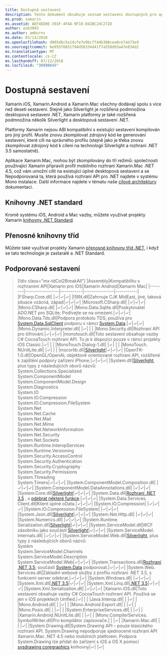 ```yaml
---
title: Dostupná sestavení
description: Tento dokument obsahuje seznam sestavení dostupných pro aplikaci Xamarin.iOS, Xamarin.Android a Xamarin.Mac. Taky obsahuje odkazy na dokumentaci o knihovny .NET Standard a přenosné knihovny tříd.
ms.prod: xamarin
ms.assetid: AEF4ED0E-391F-4FA4-9F18-842BC24C272D
author: asb3993
ms.author: amburns
ms.date: 03/13/2018
ms.openlocfilehash: d005d6c5e1dcfe7e9bcff44b308cea0ce7ab73e9
ms.sourcegitcommit: 6e955f6851794d58334d41f7a550d93a47e834d2
ms.translationtype: MT
ms.contentlocale: cs-CZ
ms.lasthandoff: 07/12/2018
ms.locfileid: "38998645"
---
```

# <a name="available-assemblies"></a>Dostupná sestavení

Xamarin.iOS, Xamarin.Android a Xamarin.Mac všechny dodávají spolu s více než deseti sestavení. Stejně jako Silverlight je rozšířená podmnožina desktopová sestavení .NET, Xamarin platformy je také rozšířená podmnožina několik Silverlight a desktopová sestavení .NET.

Platformy Xamarin nejsou ABI kompatibilní s existující sestavení kompilován pro jiný profil. Musíte znovu zkompilovat zdrojový kód ke generování sestavení, které cílí na správného profilu (stejně jako je třeba znovu zkompilovat zdrojový kód k cílení na technologii Silverlight a rozhraní .NET 3.5 samostatně).

Aplikace Xamarin.Mac, mohou být zkompilovány do tří režimů: společnosti používající Xamarin připravili profil mobilního rozhraní Xamarin.Mac .NET 4.5, což vám umožní cílit na existující úplné desktopová sestavení a se Nepodporovaná ta, která používá rozhraní API pro .NET najdete v systému Mono instalace. Další informace najdete v tématu naše [cílové architektury](~/mac/platform/target-framework.md) dokumentaci.


## <a name="net-standard-libraries"></a>Knihovny .NET standard

Kromě systému iOS, Android a Mac vazby, můžete využívat projekty Xamarin [knihovny .NET Standard](~/cross-platform/app-fundamentals/net-standard.md).

## <a name="portable-class-libraries"></a>Přenosné knihovny tříd
 
Můžete také využívat projekty Xamarin [přenosné knihovny tříd .NET](~/cross-platform/app-fundamentals/pcl.md), i když se tato technologie je zastaralé a .NET Standard.

## <a name="supported-assemblies"></a>Podporované sestavení

> [!div class="mx-tdCol2BreakAll"]
> |Assembly|Kompatibilitu s rozhraními API|Xamarin pro iOS|Xamarin Android|Xamarin Mac|
> |--------|-----------------|-----------|---------------|-----------|
> |FSharp.Core.dll| |✓|✓|✓|
> |l18N.dll|Zahrnuje CJK MidEast, jiné, taková situace vzácná, západ|✓|✓|✓|
> |Microsoft.CSharp.dll| |✓|✓|✓|
> |Mono.CSharp.dll| |✓|✓|✓|
> |Mono.Data.Sqlite.dll|Poskytovatel ADO.NET pro SQLite; Podívejte se na omezení.|✓|✓|✓|
> |Mono.Data.Tds.dll|Podpora protokolu TDS; používá pro [System.Data.SqlClient](xref:System.Data.SqlClient) podporu v rámci [System.Data](xref:System.Data).|✓|✓|✓|
> |Mono.Dynamic.&#8203;Interpreter.dll| |✓| | |
> |Mono.Security.dll|Rozhraní API pro šifrování.|✓|✓|✓|
> |monotouch.dll|Toto sestavení obsahuje vazby C# CocoaTouch rozhraní API. To je k dispozici pouze v rámci projekty iOS Classic.|✓| | |
> |MonoTouch.&#8203;Dialog-1.dll| |✓| | |
> |MonoTouch.&#8203;NUnitLite.dll| |✓| | |
> |mscorlib.dll|[Silverlight](https://msdn.microsoft.com/library/cc838194(VS.95).aspx)|✓|✓|✓|
> |OpenTK-1.0.dll|OpenGL/OpenAL objektově orientované rozhraní API, rozšířené k zajištění podpory zařízení iPhone.|✓|✓|✓|
> |System.dll|[Silverlight](https://msdn.microsoft.com/library/cc838194(VS.95).aspx), plus typy z následujících oborů názvů:<br />System.Collections.Specialized<br />System.&#8203;ComponentModel<br />System.ComponentModel.Design<br />System.Diagnostics<br />System.IO<br />System.IO.Compression<br />System.IO.Compression.FileSystem<br />System.Net<br />System.Net.Cache<br />System.Net.Mail<br />System.Net.Mime<br />System.Net.&#8203;NetworkInformation<br />System.Net.Security<br />System.Net.Sockets<br />System.Runtime.&#8203;InteropServices<br />System.Runtime.Versioning<br />System.Security.&#8203;AccessControl<br />System.Security.Authentication<br />System.Security.&#8203;Cryptography<br />System.Security.Permissions<br />System.Threading<br />System.Timers|✓|✓|✓|
> |System.&#8203;ComponentModel.&#8203;Composition.dll| |✓|✓|✓|
> |System.&#8203;ComponentModel.&#8203;DataAnnotations.dll| |✓|✓|✓|
> |System.Core.dll|[Silverlight](https://msdn.microsoft.com/library/cc838194(VS.95).aspx)|✓|✓|✓|
> |System.Data.dll|[Rozhraní .NET 3.5](http://msdn.microsoft.com/library/ms229335.aspx) , s [odebrat některé funkce](~/ios/data-cloud/system.data.md).|✓|✓|✓|
> |System.Data.&#8203;Services.&#8203;Client.dll|Klient úplné oData.|✓|✓|✓|
> |System.IO.&#8203;Compression| |✓|✓|✓|
> |System.IO.&#8203;Compression.&#8203;FileSystem| |✓|✓|✓|
> |System.Json.dll|[Silverlight](http://msdn.microsoft.com/library/cc838194(VS.95).aspx)|✓|✓|✓|
> |System.Net.&#8203;Http.dll| |✓|✓|✓|
> |System.&#8203;Numerics.dll| |✓|✓|✓|
> |System.Runtime.&#8203;Serialization.dll|[Silverlight](http://msdn.microsoft.com/library/cc838194(VS.95).aspx)|✓|✓|✓|
> |System.&#8203;ServiceModel.dll|WCF zásobníku jako součástí [Silverlight](http://msdn.microsoft.com/library/cc838194(VS.95).aspx)|✓|✓|✓|
> |System.&#8203;ServiceModel.&#8203;Internals.dll| |✓|✓|✓|
> |System.&#8203;ServiceModel.&#8203;Web.dll|[Silverlight](http://msdn.microsoft.com/library/cc838194(VS.95).aspx), plus typy z následujících oborů názvů: <br />Systém<br />System.ServiceModel.Channels<br />System.ServiceModel.Description<br />System.ServiceModel.Web|✓|✓|✓|
> |System.&#8203;Transactions.dll|[Rozhraní .NET 3.5](http://msdn.microsoft.com/library/ms229335.aspx); součástí [System.Data](~/ios/data-cloud/system.data.md) podporovat.|✓|✓|✓|
> |System.Web.&#8203;Services.dll|Základní webové služby z profilu rozhraní .NET 3.5, s funkcemi server odebrat.|✓|✓|✓|
> |System.&#8203;Windows.dll| |✓|✓|✓|
> |System.&#8203;Xml.dll|[.NET 3.5](http://msdn.microsoft.com/library/ms229335.aspx)|✓|✓|✓|
> |System.Xml.&#8203;Linq.dll|[.NET 3.5](http://msdn.microsoft.com/library/ms229335.aspx)|✓|✓|✓|
> |System.Xml.Serialization.dll| |✓|✓|✓|
> |Xamarin.iOS.dll|Toto sestavení obsahuje vazby C# CocoaTouch rozhraní API. Používá se jen v iOS projektech Unified.|✓| | |
> |Java.Interop.dll| | |✓| |
> |Mono.Android.dll| | |✓| |
> |Mono.Android.&#8203;Export.dll| | |✓| |
> |Mono.Posix.dll| | |✓| |
> |System.&#8203;EnterpriseServices.dll| | |✓| |
> |Xamarin.Android.&#8203;NUnitLite.dll| | |✓| |
> |Mono.CompilerServices.&#8203;SymbolWriter.dll|Pro kompilátor zapisovače.| | |✓|
> |Xamarin.Mac.dll| | | |✓|
> |System.&#8203;Drawing.dll|System.Drawing API – pouze klasického rozhraní API. System.Drawing nepodporuje sjednocené rozhraní API Xamarin.Mac .NET 4.5 nebo mobilních platforem. Podpora System.Drawing lze přidat do zařízení s iOS a OS X pomocí [sysdrawing coregraphics](https://github.com/mono/sysdrawing-coregraphics) knihovny|✓| |✓|
